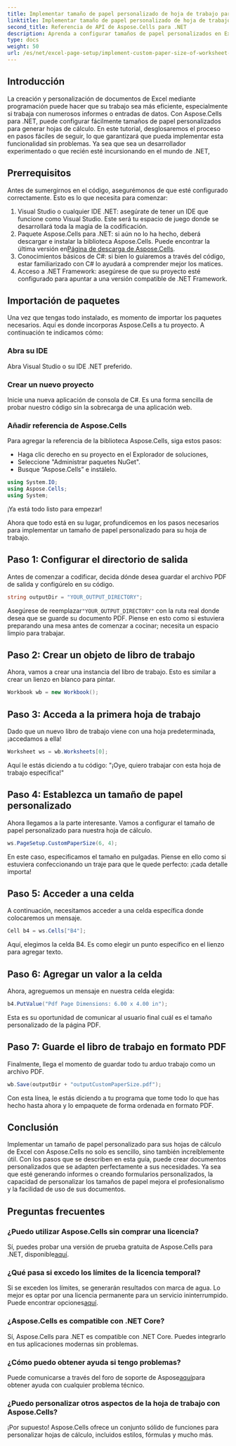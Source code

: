 ```yaml
---
title: Implementar tamaño de papel personalizado de hoja de trabajo para renderizar
linktitle: Implementar tamaño de papel personalizado de hoja de trabajo para renderizar
second_title: Referencia de API de Aspose.Cells para .NET
description: Aprenda a configurar tamaños de papel personalizados en Excel con Aspose.Cells para .NET. Guía paso a paso para una representación fluida de las hojas de cálculo.
type: docs
weight: 50
url: /es/net/excel-page-setup/implement-custom-paper-size-of-worksheet-for-rendering/
---
```

## Introducción

La creación y personalización de documentos de Excel mediante programación puede hacer que su trabajo sea más eficiente, especialmente si trabaja con numerosos informes o entradas de datos. Con Aspose.Cells para .NET, puede configurar fácilmente tamaños de papel personalizados para generar hojas de cálculo. En este tutorial, desglosaremos el proceso en pasos fáciles de seguir, lo que garantizará que pueda implementar esta funcionalidad sin problemas. Ya sea que sea un desarrollador experimentado o que recién esté incursionando en el mundo de .NET,

## Prerrequisitos

Antes de sumergirnos en el código, asegurémonos de que esté configurado correctamente. Esto es lo que necesita para comenzar:

1. Visual Studio o cualquier IDE .NET: asegúrate de tener un IDE que funcione como Visual Studio. Este será tu espacio de juego donde se desarrollará toda la magia de la codificación.
2. Paquete Aspose.Cells para .NET: si aún no lo ha hecho, deberá descargar e instalar la biblioteca Aspose.Cells. Puede encontrar la última versión en[Página de descarga de Aspose.Cells](https://releases.aspose.com/cells/net/).
3. Conocimientos básicos de C#: si bien lo guiaremos a través del código, estar familiarizado con C# lo ayudará a comprender mejor los matices.
4. Acceso a .NET Framework: asegúrese de que su proyecto esté configurado para apuntar a una versión compatible de .NET Framework.

## Importación de paquetes

Una vez que tengas todo instalado, es momento de importar los paquetes necesarios. Aquí es donde incorporas Aspose.Cells a tu proyecto. A continuación te indicamos cómo:

### Abra su IDE

Abra Visual Studio o su IDE .NET preferido.

### Crear un nuevo proyecto

Inicie una nueva aplicación de consola de C#. Es una forma sencilla de probar nuestro código sin la sobrecarga de una aplicación web.

### Añadir referencia de Aspose.Cells

Para agregar la referencia de la biblioteca Aspose.Cells, siga estos pasos:
- Haga clic derecho en su proyecto en el Explorador de soluciones,
- Seleccione "Administrar paquetes NuGet".
- Busque “Aspose.Cells” e instálelo.

```csharp
using System.IO;
using Aspose.Cells;
using System;
```

¡Ya está todo listo para empezar!

Ahora que todo está en su lugar, profundicemos en los pasos necesarios para implementar un tamaño de papel personalizado para su hoja de trabajo. 

## Paso 1: Configurar el directorio de salida

Antes de comenzar a codificar, decida dónde desea guardar el archivo PDF de salida y configúrelo en su código.

```csharp
string outputDir = "YOUR_OUTPUT_DIRECTORY";
```

 Asegúrese de reemplazar`"YOUR_OUTPUT_DIRECTORY"` con la ruta real donde desea que se guarde su documento PDF. Piense en esto como si estuviera preparando una mesa antes de comenzar a cocinar; necesita un espacio limpio para trabajar.

## Paso 2: Crear un objeto de libro de trabajo

Ahora, vamos a crear una instancia del libro de trabajo. Esto es similar a crear un lienzo en blanco para pintar.

```csharp
Workbook wb = new Workbook();
```

## Paso 3: Acceda a la primera hoja de trabajo

Dado que un nuevo libro de trabajo viene con una hoja predeterminada, ¡accedamos a ella! 

```csharp
Worksheet ws = wb.Worksheets[0];
```

Aquí le estás diciendo a tu código: "¡Oye, quiero trabajar con esta hoja de trabajo específica!" 

## Paso 4: Establezca un tamaño de papel personalizado

Ahora llegamos a la parte interesante. Vamos a configurar el tamaño de papel personalizado para nuestra hoja de cálculo.

```csharp
ws.PageSetup.CustomPaperSize(6, 4);
```

En este caso, especificamos el tamaño en pulgadas. Piense en ello como si estuviera confeccionando un traje para que le quede perfecto: ¡cada detalle importa!

## Paso 5: Acceder a una celda

A continuación, necesitamos acceder a una celda específica donde colocaremos un mensaje. 

```csharp
Cell b4 = ws.Cells["B4"];
```

Aquí, elegimos la celda B4. Es como elegir un punto específico en el lienzo para agregar texto.

## Paso 6: Agregar un valor a la celda

Ahora, agreguemos un mensaje en nuestra celda elegida:

```csharp
b4.PutValue("Pdf Page Dimensions: 6.00 x 4.00 in");
```

Esta es su oportunidad de comunicar al usuario final cuál es el tamaño personalizado de la página PDF.

## Paso 7: Guarde el libro de trabajo en formato PDF

Finalmente, llega el momento de guardar todo tu arduo trabajo como un archivo PDF.

```csharp
wb.Save(outputDir + "outputCustomPaperSize.pdf");
```

Con esta línea, le estás diciendo a tu programa que tome todo lo que has hecho hasta ahora y lo empaquete de forma ordenada en formato PDF.

## Conclusión

Implementar un tamaño de papel personalizado para sus hojas de cálculo de Excel con Aspose.Cells no solo es sencillo, sino también increíblemente útil. Con los pasos que se describen en esta guía, puede crear documentos personalizados que se adapten perfectamente a sus necesidades. Ya sea que esté generando informes o creando formularios personalizados, la capacidad de personalizar los tamaños de papel mejora el profesionalismo y la facilidad de uso de sus documentos. 

## Preguntas frecuentes

### ¿Puedo utilizar Aspose.Cells sin comprar una licencia?
 Sí, puedes probar una versión de prueba gratuita de Aspose.Cells para .NET, disponible[aquí](https://releases.aspose.com/).

### ¿Qué pasa si excedo los límites de la licencia temporal?
 Si se exceden los límites, se generarán resultados con marca de agua. Lo mejor es optar por una licencia permanente para un servicio ininterrumpido. Puede encontrar opciones[aquí](https://purchase.aspose.com/buy).

### ¿Aspose.Cells es compatible con .NET Core?
Sí, Aspose.Cells para .NET es compatible con .NET Core. Puedes integrarlo en tus aplicaciones modernas sin problemas.

### ¿Cómo puedo obtener ayuda si tengo problemas?
 Puede comunicarse a través del foro de soporte de Aspose[aquí](https://forum.aspose.com/c/cells/9)para obtener ayuda con cualquier problema técnico.

### ¿Puedo personalizar otros aspectos de la hoja de trabajo con Aspose.Cells?
¡Por supuesto! Aspose.Cells ofrece un conjunto sólido de funciones para personalizar hojas de cálculo, incluidos estilos, fórmulas y mucho más.